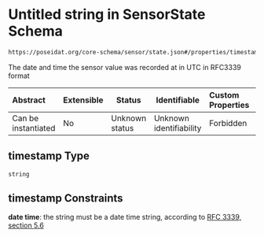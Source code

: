 # Untitled string in SensorState Schema

```txt
https://poseidat.org/core-schema/sensor/state.json#/properties/timestamp
```

The date and time the sensor value was recorded at in UTC in RFC3339 format


| Abstract            | Extensible | Status         | Identifiable            | Custom Properties | Additional Properties | Access Restrictions | Defined In                                                             |
| :------------------ | ---------- | -------------- | ----------------------- | :---------------- | --------------------- | ------------------- | ---------------------------------------------------------------------- |
| Can be instantiated | No         | Unknown status | Unknown identifiability | Forbidden         | Allowed               | none                | [state.json\*](schemas/entry/sensor/state.json "open original schema") |

## timestamp Type

`string`

## timestamp Constraints

**date time**: the string must be a date time string, according to [RFC 3339, section 5.6](https://tools.ietf.org/html/rfc3339 "check the specification")
